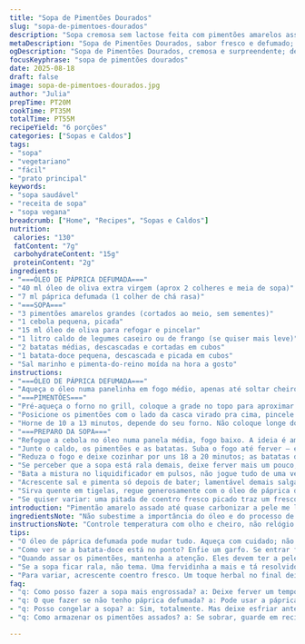```yaml
---
title: "Sopa de Pimentões Dourados"
slug: "sopa-de-pimentoes-dourados"
description: "Sopa cremosa sem lactose feita com pimentões amarelos assados até a pele chiar e preta ficar por fora. A adição de batata-doce, substituindo parte da batata comum, traz doçura e corpo. Óleo aromatizado com páprica defumada para um toque marcante na finalização. Receita simples que exige atenção aos detalhes do fogo e texturas dos legumes para evitar caldo aguado ou sabor apagado."
metaDescription: "Sopa de Pimentões Dourados, sabor fresco e defumado; uma receita cremosa que traz o sabor do Mediterrâneo para a mesa."
ogDescription: "Sopa de Pimentões Dourados, cremosa e surpreendente; descubra a combinação perfeita de pimentões e batata-doce."
focusKeyphrase: "sopa de pimentões dourados"
date: 2025-08-18
draft: false
image: sopa-de-pimentoes-dourados.jpg
author: "Julia"
prepTime: PT20M
cookTime: PT35M
totalTime: PT55M
recipeYield: "6 porções"
categories: ["Sopas e Caldos"]
tags:
- "sopa"
- "vegetariano"
- "fácil"
- "prato principal"
keywords:
- "sopa saudável"
- "receita de sopa"
- "sopa vegana"
breadcrumb: ["Home", "Recipes", "Sopas e Caldos"]
nutrition: 
 calories: "130"
 fatContent: "7g"
 carbohydrateContent: "15g"
 proteinContent: "2g"
ingredients:
- "===ÓLEO DE PÁPRICA DEFUMADA==="
- "40 ml óleo de oliva extra virgem (aprox 2 colheres e meia de sopa)"
- "7 ml páprica defumada (1 colher de chá rasa)"
- "===SOPA==="
- "3 pimentões amarelos grandes (cortados ao meio, sem sementes)"
- "1 cebola pequena, picada"
- "15 ml óleo de oliva para refogar e pincelar"
- "1 litro caldo de legumes caseiro ou de frango (se quiser mais leve)"
- "2 batatas médias, descascadas e cortadas em cubos"
- "1 batata-doce pequena, descascada e picada em cubos"
- "Sal marinho e pimenta-do-reino moída na hora a gosto"
instructions:
- "===ÓLEO DE PÁPRICA DEFUMADA==="
- "Aqueça o óleo numa panelinha em fogo médio, apenas até soltar cheiro. Não deixe esfriar demais pro sabor se intensificar, mexa a páprica e tire do fogo rápido pra não queimar, vira amargo. Reserve, vai dar cor e um perfume defumado marcante."
- "===PIMENTÕES==="
- "Pré-aqueça o forno no grill, coloque a grade no topo para aproximar do calor. Forre uma assadeira com papel alumínio, facilita limpeza e evita ficar grudado."
- "Posicione os pimentões com o lado da casca virado pra cima, pincele levemente com azeite, você quer que a pele estoure e queime ponto, não se preocupe com pouca farinha de óleo. Observe pequenas bolhas e tons pretos, aquele cheiro de queimado que oscila entre defumado e tostado é sinal certo."
- "Horne de 10 a 13 minutos, depende do seu forno. Não coloque longe do calor direto – pele deve enrugar e quase soltar. Retire e ponha os pimentões num recipiente fechado ou sacos plásticos para 'suar'. Esperar 15 minutos; é nesse vapor que a pele desgruda fácil na mão. Retire a pele com os dedos, descarte cascas rígidas, só fique com a polpa macia. Corte em cubos grosseiros."
- "===PREPARO DA SOPA==="
- "Refogue a cebola no óleo numa panela média, fogo baixo. A ideia é amolecer sem dourar pra não alterar o sabor delicado dos pimentões."
- "Junte o caldo, os pimentões e as batatas. Suba o fogo até ferver – esse barulho borbulhante indica entrada rápida de calor, garantindo cozimento uniforme."
- "Reduza o fogo e deixe cozinhar por uns 18 a 20 minutos; as batatas devem estar macias ao furar com garfo, mas não desmanchando. Batata-doce dá outro toque, mas fique de olho: se começar a desmanchar antes, retire mais cedo pra evitar sopa corrida."
- "Se perceber que a sopa está rala demais, deixe ferver mais um pouco, mexendo de vez em quando para não grudar no fundo."
- "Bata a mistura no liquidificador em pulsos, não jogue tudo de uma vez – assim eu evito respingos e controle textura. Pode usar mixer na panela se quiser agilizar."
- "Acrescente sal e pimenta só depois de bater; lamentável demais salgar antes e perder controle no fim. Faça prova, ajuste."
- "Sirva quente em tigelas, regue generosamente com o óleo de páprica defumada. O contraste do óleo quente com a sopa fresca abre um espectro intenso do páprica que fica na língua."
- "Se quiser variar: uma pitada de coentro fresco picado traz um frescor herbal inesperado; ou, para veganos, substitua caldo por água e um toque de miso para profundidade."
introduction: "Pimentão amarelo assado até quase carbonizar a pele me lembra tardes de verão, cheiro que invade a casa e suja a cozinha com fumaça leve. Aprendi que deixar os pimentões suando dentro de recipiente fechado é o melhor truque pra retirar a pele sem forçar. Já tentei várias formas e esse sistema evita desperdício e amargor. Uso batata-doce junto pra enriquecer o caldo e fugir do branco puro. E o óleo aromatizado com páprica defumada... fez virar ritual na finalização, aquele toque final que brinca com o olfato e o paladar. Cada colherada tem história e treino, sem frescura, só prática mesmo."
ingredientsNote: "Não subestime a importância do óleo e do processo de assar. Usar páprica comum no lugar da defumada é opcional, mas vai perder o caráter marcante. Se não tem forno com grill, usa chapa quente pra tostar a pele do pimentão. Caldo caseiro é preferível; mas em falta, um caldo em cubo dissolvido em água quente funciona, só confirme o sal depois. Batata-doce substitui bem metade das batatas e traz doçura natural sem mascarar o sabor, só mantem a textura convincente."
instructionsNote: "Controle temperatura com olho e cheiro, não relógio. A pele do pimentão tem que chiar e soltar bolhas pretas, a cebola deve ficar translúcida e macia, mas jamais dourada pra não roubar protagonismo. Usar pulsos no liquidificador evita sopa fina demais, onde as fibras somem; procure uma textura cremosa mas com corpo. O óleo finalizado com páprica jamais deve passar do ponto, pra evitar amargor e que não fique oleoso demais humilhando a leveza da sopa. Prove equilíbrio, ajuste sal, pimenta e o tempero a seu gosto. O combo dá liberdade e a casa vai cheirar a pimentão e defumado por horas."
tips:
- "O óleo de páprica defumada pode mudar tudo. Aqueça com cuidado; não deixe passar do ponto. Cheiro intenso é sinal. Vá mexendo, mantenha olho atento. Quer sabor? Esse óleo é o truque. Salpique na sopa a gosto."
- "Como ver se a batata-doce está no ponto? Enfie um garfo. Se entrar fácil é isso. Mas não deixe demais, senão vira purê. Você quer pedaços, não papinha. E cuidado com a batata normal, a mesma dica. Olhe e sinta."
- "Quando assar os pimentões, mantenha a atenção. Eles devem ter a pele quase queimando. Não fique longe do forno. Se perceber que a casca não está estourando, isso é péssimo. Dica: use um forno que saiba como grelhar direitinho."
- "Se a sopa ficar rala, não tema. Uma fervidinha a mais e tá resolvido. Fogo alto, mexa. Para melhor, faça isso enquanto observa os legumes. Isso vai te dar um caldo mais encorpado sem esforço."
- "Para variar, acrescente coentro fresco. Um toque herbal no final deixa tudo mais refrescante. Ou, se fizer versão vegana, só misture miso ao caldo de água. Mistura essa traz uma profundidade que encanta no paladar."
faq:
- "q: Como posso fazer a sopa mais engrossada? a: Deixe ferver um tempo a mais. Às vezes, é só isso. Se a batata não desmanchar, vai dar certo."
- "q: O que fazer se não tenho páprica defumada? a: Pode usar a páprica normal, mas o sabor vai mudar. Se não tiver, veja se tem algum tempero que traga defumado. Pode misturar um toque de molho shoyu na finalização."
- "q: Posso congelar a sopa? a: Sim, totalmente. Mas deixe esfriar antes. Congele em porções. O ideal é usar recipientes herméticos, evitando queimaduras de gelo."
- "q: Como armazenar os pimentões assados? a: Se sobrar, guarde em recipiente fechado, na geladeira, no prazo de três dias. Pode usar em outras receitas. Se o pimentão estiver ressecado, é péssimo. Assim, congele se precisar mais tempo."

---
```

